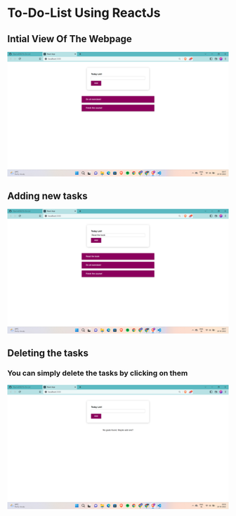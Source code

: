 # To-Do-List Using ReactJs

## Intial View Of The Webpage

<img src="https://raw.githubusercontent.com/19pa1a0580/To-Do-List/master/InitialView.png">

## Adding new tasks 

<img src="https://raw.githubusercontent.com/19pa1a0580/To-Do-List/master/Adding%20the%20task.png">

## Deleting the tasks
### You can simply delete the tasks by clicking on them

<img src="https://raw.githubusercontent.com/19pa1a0580/To-Do-List/master/Deleting%20the%20task.png">
